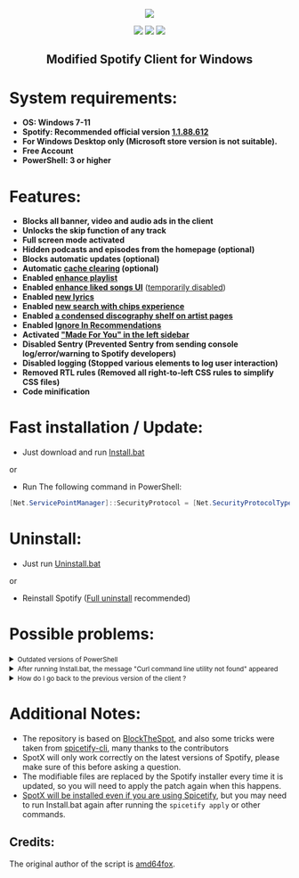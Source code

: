  <p align="center">
  <a href="https://github.com/amd64fox/SpotX/releases"><img src="https://github.com/amd64fox/SpotX/raw/main/.github/Pic/logo.png" />
</p>



<p align="center">        
      <a href="https://t.me/spotify_windows_mod"><img src="https://raw.githubusercontent.com/amd64fox/SpotX/main/.github/Pic/Shields/tg.svg"></a>
      <a href="https://www.youtube.com/results?search_query=https%3A%2F%2Fgithub.com%2Famd64fox%2FSpotX"><img src="https://raw.githubusercontent.com/amd64fox/SpotX/main/.github/Pic/Shields/youtube.svg"></a>
      <a href="https://cutt.ly/8EH6NuH"><img src="https://raw.githubusercontent.com/amd64fox/SpotX/main/.github/Pic/Shields/excel.svg"></a>
      </p>
     <h2> <div align="center"><b> Modified Spotify Client for Windows </b></div> </h2>

<h1>System requirements:</h1>


* <strong>OS: Windows 7-11</strong>
* <strong>Spotify: Recommended official version [1.1.88.612](https://cutt.ly/8EH6NuH)</strong>
* <strong>For Windows Desktop only (Microsoft store version is not suitable).</strong>
* <strong>Free Account</strong>
* <strong>PowerShell: 3 or higher</strong>

<h1>Features:</h1>

* <strong>Blocks all banner, video and audio ads in the client</strong>
* <strong>Unlocks the skip function of any track</strong>
* <strong>Full screen mode activated</strong>
* <strong>Hidden podcasts and episodes from the homepage (optional)</strong>
* <strong>Blocks automatic updates (optional)</strong>
* <strong>Automatic [cache clearing](https://github.com/amd64fox/SpotX/discussions/2) (optional)</strong>
* <strong>Enabled [enhance playlist](https://github.com/amd64fox/SpotX/discussions/50#discussion-4108773)</strong>
* <strong>Enabled [enhance liked songs UI](https://github.com/amd64fox/SpotX/discussions/50#discussioncomment-2851482)</strong> ([temporarily disabled](https://github.com/amd64fox/SpotX/discussions/49))
* <strong>Enabled [new lyrics](https://github.com/amd64fox/SpotX/discussions/50#discussioncomment-2851485)</strong>
* <strong>Enabled [new search with chips experience](https://github.com/amd64fox/SpotX/discussions/50#discussioncomment-2851545)</strong>
* <strong>Enabled [a condensed discography shelf on artist pages](https://github.com/amd64fox/SpotX/discussions/50#discussioncomment-2851591)</strong>
* <strong>Enabled [Ignore In Recommendations](https://github.com/amd64fox/SpotX/discussions/50#discussioncomment-2996165)</strong>
* <strong>Activated ["Made For You" in the left sidebar](https://github.com/amd64fox/SpotX/discussions/50#discussioncomment-2853981)</strong>
* <strong>Disabled Sentry (Prevented Sentry from sending console log/error/warning to Spotify developers)</strong>
* <strong>Disabled logging (Stopped various elements to log user interaction)</strong>
* <strong>Removed RTL rules (Removed all right-to-left CSS rules to simplify CSS files)</strong>
* <strong>Code minification</strong>


<h1>Fast installation / Update:</h1>

* Just download and run [Install.bat](https://cutt.ly/PErptD8)

or

* Run The following command in PowerShell:
```ps1
[Net.ServicePointManager]::SecurityProtocol = [Net.SecurityProtocolType]::Tls12; iwr -useb 'https://raw.githubusercontent.com/amd64fox/SpotX/main/Install.ps1' | iex
```

<h1>Uninstall:</h1>

* Just run [Uninstall.bat](https://cutt.ly/dErpPEK)

or

* Reinstall Spotify ([Full uninstall](https://github.com/amd64fox/Uninstall-Spotify) recommended)



<h1>Possible problems:</h1>

 <details>
<summary><small>Outdated versions of PowerShell</small></summary><p>

If you are using Windows 7, there may be errors in the installation process due to an outdated version of NET Framework and PowerShell. 
   Do the following:
   * Upgrade to [NET Framework 4.8](https://go.microsoft.com/fwlink/?linkid=2088631)
   * Upgrade to [WMF 5.1](https://www.microsoft.com/en-us/download/details.aspx?id=54616)
   * Reboot your PC

</details>

 <details>
<summary><small>After running Install.bat, the message "Curl command line utility not found" appeared</small></summary><p>

The curl command was not found in the system (in windows 10 and above it comes out of the box), you need to install it manually:
  *  Follow the [link](http://www.confusedbycode.com/curl/#downloads) and download the installation file, depending on the bitness of the OS.
  *  We start the installation process, at the end we must restart the PC.
  
</details>


<details>
<summary><small>How do I go back to the previous version of the client ?</small></summary><p>

  If you have problems with the patch after upgrading the client version, then use this [tool](https://github.com/amd64fox/Rollback-Spotify) to revert back to the working    version.

</details>



<h1>Additional Notes:</h1>

* The repository is based on <a href="https://github.com/mrpond/BlockTheSpot">BlockTheSpot</a>, and also some tricks were taken from <a href="https://github.com/khanhas/spicetify-cli">spicetify-cli</a>, many thanks to the contributors
* SpotX will only work correctly on the latest versions of Spotify, please make sure of this before asking a question.  
* The modifiable files are replaced by the Spotify installer every time it is updated, so you will need to apply the patch again when this happens.
* [SpotX will be installed even if you are using Spicetify](https://github.com/amd64fox/SpotX/discussions/28#discussioncomment-2389043), but you may need to run Install.bat again after running the `spicetify apply` or other commands.

 ## Credits:

The original author of the script is [amd64fox](https://github.com/amd64fox "amd64fox").
